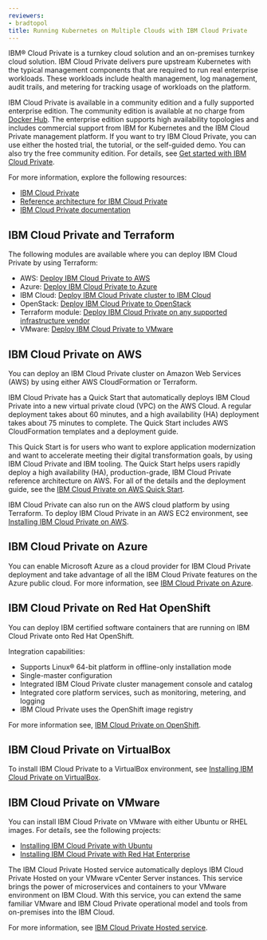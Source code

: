```yaml
---
reviewers:
- bradtopol
title: Running Kubernetes on Multiple Clouds with IBM Cloud Private
---
```


IBM® Cloud Private is a turnkey cloud solution and an on-premises turnkey cloud solution. IBM Cloud Private delivers pure upstream Kubernetes with the typical management components that are required to run real enterprise workloads. These workloads include health management, log management, audit trails, and metering for tracking usage of workloads on the platform.

IBM Cloud Private is available in a community edition and a fully supported enterprise edition. The community edition is available at no charge from [Docker Hub](https://hub.docker.com/r/ibmcom/icp-inception/). The enterprise edition supports high availability topologies and includes commercial support from IBM for Kubernetes and the IBM Cloud Private management platform. If you want to try IBM Cloud Private, you can use either the hosted trial, the tutorial, or the self-guided demo. You can also try the free community edition. For details, see [Get started with IBM Cloud Private](https://www.ibm.com/cloud/private/get-started).

For more information, explore the following resources:

* [IBM Cloud Private](https://www.ibm.com/cloud/private)
* [Reference architecture for IBM Cloud Private](https://github.com/ibm-cloud-architecture/refarch-privatecloud)
* [IBM Cloud Private documentation](https://www.ibm.com/support/knowledgecenter/SSBS6K/product_welcome_cloud_private.html)

## IBM Cloud Private and Terraform

The following modules are available where you can deploy IBM Cloud Private by using Terraform:

* AWS: [Deploy IBM Cloud Private to AWS](https://github.com/ibm-cloud-architecture/terraform-icp-aws)
* Azure: [Deploy IBM Cloud Private to Azure](https://github.com/ibm-cloud-architecture/terraform-icp-azure)
* IBM Cloud: [Deploy IBM Cloud Private cluster to IBM Cloud](https://github.com/ibm-cloud-architecture/terraform-icp-ibmcloud)
* OpenStack: [Deploy IBM Cloud Private to OpenStack](https://github.com/ibm-cloud-architecture/terraform-icp-openstack)
* Terraform module: [Deploy IBM Cloud Private on any supported infrastructure vendor](https://github.com/ibm-cloud-architecture/terraform-module-icp-deploy)
* VMware: [Deploy IBM Cloud Private to VMware](https://github.com/ibm-cloud-architecture/terraform-icp-vmware)

## IBM Cloud Private on AWS

You can deploy an IBM Cloud Private cluster on Amazon Web Services (AWS) by using either AWS CloudFormation or Terraform.

IBM Cloud Private has a Quick Start that automatically deploys IBM Cloud Private into a new virtual private cloud (VPC) on the AWS Cloud. A regular deployment takes about 60 minutes, and a high availability (HA) deployment takes about 75 minutes to complete. The Quick Start includes AWS CloudFormation templates and a deployment guide.

This Quick Start is for users who want to explore application modernization and want to accelerate meeting their digital transformation goals, by using IBM Cloud Private and IBM tooling. The Quick Start helps users rapidly deploy a high availability (HA), production-grade, IBM Cloud Private reference architecture on AWS. For all of the details and the deployment guide, see the [IBM Cloud Private on AWS Quick Start](https://aws.amazon.com/quickstart/architecture/ibm-cloud-private/).

IBM Cloud Private can also run on the AWS cloud platform by using Terraform. To deploy IBM Cloud Private in an AWS EC2 environment, see [Installing IBM Cloud Private on AWS](https://github.com/ibm-cloud-architecture/refarch-privatecloud/blob/master/Installing_ICp_on_aws.md).

## IBM Cloud Private on Azure

You can enable Microsoft Azure as a cloud provider for IBM Cloud Private deployment and take advantage of all the IBM Cloud Private features on the Azure public cloud. For more information, see [IBM Cloud Private on Azure](https://www.ibm.com/support/knowledgecenter/SSBS6K_3.1.2/supported_environments/azure_overview.html).

## IBM Cloud Private on Red Hat OpenShift

You can deploy IBM certified software containers that are running on IBM Cloud Private onto Red Hat OpenShift.

Integration capabilities:

* Supports Linux® 64-bit platform in offline-only installation mode
* Single-master configuration
* Integrated IBM Cloud Private cluster management console and catalog
* Integrated core platform services, such as monitoring, metering, and logging
* IBM Cloud Private uses the OpenShift image registry

For more information see, [IBM Cloud Private on OpenShift](https://www.ibm.com/support/knowledgecenter/SSBS6K_3.1.2/supported_environments/openshift/overview.html).

## IBM Cloud Private on VirtualBox

To install IBM Cloud Private to a VirtualBox environment, see [Installing IBM Cloud Private on VirtualBox](https://github.com/ibm-cloud-architecture/refarch-privatecloud-virtualbox).

## IBM Cloud Private on VMware

You can install IBM Cloud Private on VMware with either Ubuntu or RHEL images. For details, see the following projects:

* [Installing IBM Cloud Private with Ubuntu](https://github.com/ibm-cloud-architecture/refarch-privatecloud/blob/master/Installing_ICp_on_prem_ubuntu.md)
* [Installing IBM Cloud Private with Red Hat Enterprise](https://github.com/ibm-cloud-architecture/refarch-privatecloud/tree/master/icp-on-rhel)

The IBM Cloud Private Hosted service automatically deploys IBM Cloud Private Hosted on your VMware vCenter Server instances. This service brings the power of microservices and containers to your VMware environment on IBM Cloud. With this service, you can extend the same familiar VMware and IBM Cloud Private operational model and tools from on-premises into the IBM Cloud.

For more information, see [IBM Cloud Private Hosted service](https://console.bluemix.net/docs/services/vmwaresolutions/services/icp_overview.html#ibm-cloud-private-hosted-overview).
